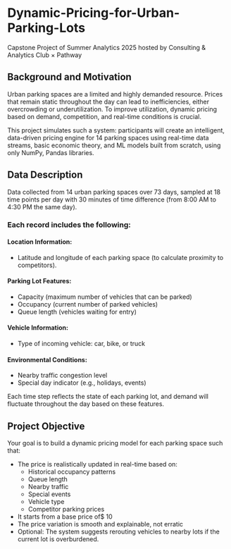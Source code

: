 # Dynamic-Pricing-for-Urban-Parking-Lots
Capstone Project of Summer Analytics 2025 hosted by Consulting &amp; Analytics Club × Pathway

## Background and Motivation

Urban parking spaces are a limited and highly demanded resource. Prices that remain static throughout the day can lead to inefficiencies, either overcrowding or underutilization. To improve utilization, dynamic pricing based on demand, competition, and real-time conditions is crucial. 

This project simulates such a system: participants will create an intelligent, data-driven pricing engine for 14 parking spaces using real-time data streams, basic economic theory, and ML models built from scratch, using only NumPy, Pandas libraries.

## Data Description

Data collected from 14 urban parking spaces over 73 days, sampled at 18 time points per day with 30 minutes of time difference (from 8:00 AM to 4:30 PM the same day).

### Each record includes the following:

#### Location Information:

- Latitude and longitude of each parking space (to calculate proximity to competitors).

#### Parking Lot Features:

- Capacity (maximum number of vehicles that can be parked)
- Occupancy (current number of parked vehicles)
- Queue length (vehicles waiting for entry)

#### Vehicle Information:

- Type of incoming vehicle: car, bike, or truck

#### Environmental Conditions:

- Nearby traffic congestion level
- Special day indicator (e.g., holidays, events)

Each time step reflects the state of each parking lot, and demand will fluctuate throughout the day based on these features.

## Project Objective

Your goal is to build a dynamic pricing model for each parking space such that:

- The price is realistically updated in real-time based on:
    - Historical occupancy patterns
    - Queue length
    - Nearby traffic
    - Special events
    - Vehicle type
    - Competitor parking prices
- It starts from a base price of$ 10
- The price variation is smooth and explainable, not erratic
- Optional: The system suggests rerouting vehicles to nearby lots if the current lot is overburdened.
